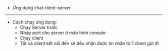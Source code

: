 - Ứng dụng chat client-server 

---------------------------------------------

- Cách chạy ứng dụng:
    + Chạy Server trước
    + Nhập port cho server ở màn hình console
    + Chạy client
    + Tất cả client kết nối đến sẽ đều nhận được tin nhắn từ 1 client gửi đi